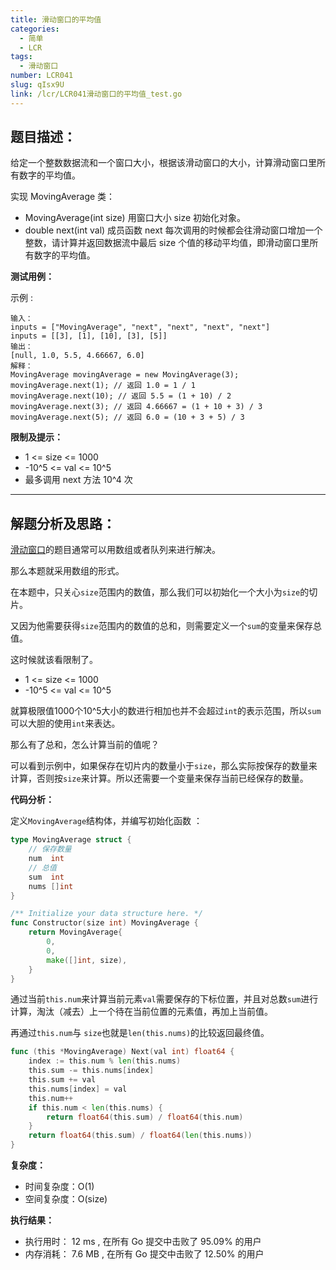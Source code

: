 ```yaml
---
title: 滑动窗口的平均值
categories:
  - 简单
  - LCR
tags:
  - 滑动窗口
number: LCR041
slug: qIsx9U
link: /lcr/LCR041滑动窗口的平均值_test.go
---
```


## 题目描述：

给定一个整数数据流和一个窗口大小，根据该滑动窗口的大小，计算滑动窗口里所有数字的平均值。

实现 MovingAverage 类：
- MovingAverage(int size) 用窗口大小 size 初始化对象。
- double next(int val) 成员函数 next 每次调用的时候都会往滑动窗口增加一个整数，请计算并返回数据流中最后 size 个值的移动平均值，即滑动窗口里所有数字的平均值。

**测试用例：**

示例 :
```
输入：
inputs = ["MovingAverage", "next", "next", "next", "next"]
inputs = [[3], [1], [10], [3], [5]]
输出：
[null, 1.0, 5.5, 4.66667, 6.0]
解释：
MovingAverage movingAverage = new MovingAverage(3);
movingAverage.next(1); // 返回 1.0 = 1 / 1
movingAverage.next(10); // 返回 5.5 = (1 + 10) / 2
movingAverage.next(3); // 返回 4.66667 = (1 + 10 + 3) / 3
movingAverage.next(5); // 返回 6.0 = (10 + 3 + 5) / 3
```

**限制及提示：**
- 1 <= size <= 1000
- -10^5 <= val <= 10^5
- 最多调用 next 方法 10^4 次

---
## 解题分析及思路：

[滑动窗口](/window)的题目通常可以用数组或者队列来进行解决。

那么本题就采用数组的形式。

在本题中，只关心`size`范围内的数值，那么我们可以初始化一个大小为`size`的切片。

又因为他需要获得`size`范围内的数值的总和，则需要定义一个`sum`的变量来保存总值。

这时候就该看限制了。
- 1 <= size <= 1000
- -10^5 <= val <= 10^5

就算极限值1000个10^5大小的数进行相加也并不会超过`int`的表示范围，所以`sum`可以大胆的使用`int`来表达。

那么有了总和，怎么计算当前的值呢？

可以看到示例中，如果保存在切片内的数量小于`size`，那么实际按保存的数量来计算，否则按`size`来计算。所以还需要一个变量来保存当前已经保存的数量。


**代码分析：**

定义`MovingAverage`结构体，并编写初始化函数 ：
```go
type MovingAverage struct {
	// 保存数量
	num  int
	// 总值
	sum  int
	nums []int
}

/** Initialize your data structure here. */
func Constructor(size int) MovingAverage {
	return MovingAverage{
		0,
		0,
		make([]int, size),
	}
}
```

通过当前`this.num`来计算当前元素`val`需要保存的下标位置，并且对总数`sum`进行计算，淘汰（减去）上一个待在当前位置的元素值，再加上当前值。

再通过`this.num`与 `size`也就是`len(this.nums)`的比较返回最终值。
```go
func (this *MovingAverage) Next(val int) float64 {
	index := this.num % len(this.nums)
	this.sum -= this.nums[index]
	this.sum += val
	this.nums[index] = val
	this.num++
	if this.num < len(this.nums) {
		return float64(this.sum) / float64(this.num)
	}
	return float64(this.sum) / float64(len(this.nums))
}
```

**复杂度：**
- 时间复杂度：O(1)
- 空间复杂度：O(size)

**执行结果：**

- 执行用时： 12 ms , 在所有 Go 提交中击败了 95.09% 的用户
- 内存消耗： 7.6 MB , 在所有 Go 提交中击败了 12.50% 的用户
